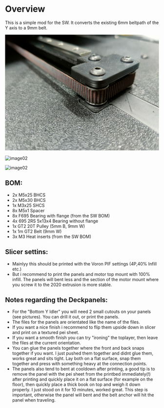# Overview

This is a simple mod for the SW. It converts the existing 6mm beltpath of the Y axis to a 9mm belt.

![image01](./images/image01.jpg "Usage")

![image02](./images/image02.jpg "Usage")

![image02](./images/image03.jpg "Usage")

## BOM:
* 2x M5x25 BHCS
* 2x M5x30 BHCS
* 1x M3x25 SHCS
* 8x M5x1 Spacer
* 8x F695 Bearing with flange (from the SW BOM)
* 4x 695 2RS 5x13x4 Bearing without flange
* 1x GT2 20T Pulley (5mm B, 9mm W)
* 1x 1m GT2 Belt (9mm W)
* 3x M3 Heat inserts (from the SW BOM)

## Slicer settins:
* Mainlyy this should be printed with the Voron PIF settings (4P,40% Infill etc.)
* But i recommend to print the panels and motor top mount with 100% infill. The panels will bent less and the section of the motor mount where you screw it to the 2020 extrusion is more stable.

## Notes regarding the Deckpanels:
* For the "Bottom Y Idler" you will need 2 small cutouts on your panels (see pictures). You can drill it out, or print the panels.
* The files for the panels are orientated like the name of the files.
* If you want a nice finish i recommend to flip them upside down in slicer and print on a textured pei sheet.
* If you want a smooth finish you can try "ironing" the toplayer, then leave the files at the current orientation.
* You can glue the panels together where the front and back snaps together if you want. I just pushed them together and didnt glue them, works great and sits tight. Lay both on a flat surface, snap them together and press with something heavy at the connection points.
* The panels also tend to bent at cooldown after printing, a good tip is to remove the panel with the pei sheet from the printbed immediately(!) after printing and quickly place it on a flat surface (for example on the floor), then quickly place a thick book on top and weigh it down properly. 
I just stood on it for 10 minutes, worked great. This step is important, otherwise the panel will bent and the belt anchor will hit the panel when traveling.
